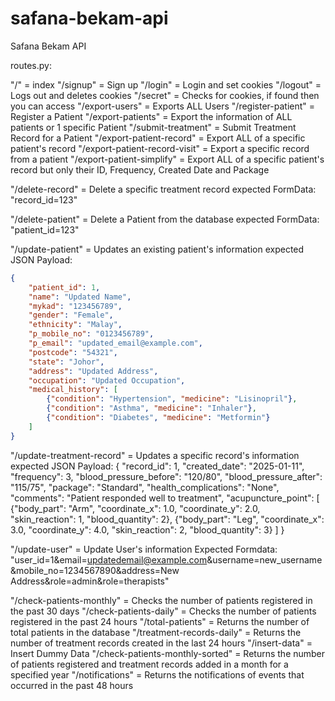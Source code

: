 # safana-bekam-api
Safana Bekam API 

routes.py:

"/" = index
"/signup" = Sign up
"/login" = Login and set cookies
"/logout" = Logs out and deletes cookies
"/secret" = Checks for cookies, if found then you can access
"/export-users" = Exports ALL Users
"/register-patient" = Register a Patient
"/export-patients" = Export the information of ALL patients or 1 specific Patient
"/submit-treatment" = Submit Treatment Record for a Patient
"/export-patient-record" = Export ALL of a specific patient's record
"/export-patient-record-visit" = Export a specific record from a patient
"/export-patient-simplify" = Export ALL of a specific patient's record but only their ID, Frequency, Created Date and Package

"/delete-record" = Delete a specific treatment record
expected FormData:
"record_id=123"

"/delete-patient" = Delete a Patient from the database
expected FormData:
"patient_id=123"

"/update-patient" = Updates an existing patient's information
expected JSON Payload:
```json
{
    "patient_id": 1,
    "name": "Updated Name",
    "mykad": "123456789",
    "gender": "Female",
    "ethnicity": "Malay",
    "p_mobile_no": "0123456789",
    "p_email": "updated_email@example.com",
    "postcode": "54321",
    "state": "Johor",
    "address": "Updated Address",
    "occupation": "Updated Occupation",
    "medical_history": [
        {"condition": "Hypertension", "medicine": "Lisinopril"},
        {"condition": "Asthma", "medicine": "Inhaler"},
        {"condition": "Diabetes", "medicine": "Metformin"}
    ]
}
```

"/update-treatment-record" = Updates a specific record's information
expected JSON Payload:
{
    "record_id": 1,
    "created_date": "2025-01-11",
    "frequency": 3,
    "blood_pressure_before": "120/80",
    "blood_pressure_after": "115/75",
    "package": "Standard",
    "health_complications": "None",
    "comments": "Patient responded well to treatment",
    "acupuncture_point": [
        {"body_part": "Arm", "coordinate_x": 1.0, "coordinate_y": 2.0, "skin_reaction": 1, "blood_quantity": 2},
        {"body_part": "Leg", "coordinate_x": 3.0, "coordinate_y": 4.0, "skin_reaction": 2, "blood_quantity": 3}
    ]
}

"/update-user" = Update User's information
Expected Formdata:
"user_id=1&email=updatedemail@example.com&username=new_username&mobile_no=1234567890&address=New Address&role=admin&role=therapists"

"/check-patients-monthly" = Checks the number of patients registered in the past 30 days
"/check-patients-daily" = Checks the number of patients registered in the past 24 hours
"/total-patients" = Returns the number of total patients in the database
"/treatment-records-daily" = Returns the number of treatment records created in the last 24 hours
"/insert-data" = Insert Dummy Data
"/check-patients-monthly-sorted" = Returns the number of patients registered and treatment records added in a month for a specified year
"/notifications" = Returns the notifications of events that occurred in the past 48 hours
